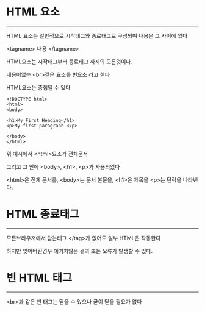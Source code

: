# HTML 요소
-------------

HTML 요소는 일반적으로 시작태그와 종료태그로 구성되며 내용은 그 사이에 있다

\<tagname> 내용 \</tagname>

HTML요소는 시작태그부터 종료태그 까지의 모든것이다.

내용이없는 \<br>같은 요소를 빈요소 라고 한다

HTML요소는 중첩될 수 있다

```
<!DOCTYPE html>
<html>
<body>

<h1>My First Heading</h1>
<p>My first paragraph.</p>

</body>
</html>
```

위 예시에서 \<html>요소가 전체문서

그리고 그 안에 \<body>, \<h1>, \<p>가 사용되었다

\<html>은 전체 문서를, \<body>는 문서 본문을, \<h1>은 제목을 \<p>는 단락을 나타낸다.

# HTML 종료태그
--------------

모든브라우저에서 닫는태그 \</tag>가 없어도 일부  HTML은 작동한다

하지만 잊어버린경우 예기치않은 결과 또는 오류가 발생할 수 있다.

# 빈 HTML 태그
-------------

\<br>과 같은 빈 태그는 닫을 수 있으나 굳이 닫을 필요가 없다
